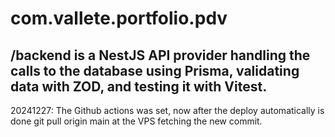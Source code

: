 # com.vallete.portfolio.pdv

## /backend is a NestJS API provider handling the calls to the database using Prisma, validating data with ZOD, and testing it with Vitest.

20241227: The Github actions was set, now after the deploy automatically is done git pull origin main at the VPS fetching the new commit.

